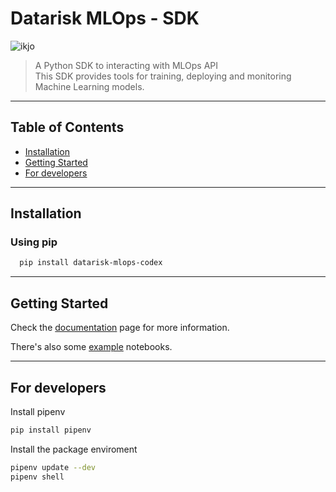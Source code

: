 # Datarisk MLOps - SDK

![ikjo](https://img.shields.io/pypi/v/datarisk-mlops-codex
)

> A Python SDK to interacting with MLOps API <br />
> This SDK provides tools for training, deploying and monitoring Machine Learning models.

---

## Table of Contents

- [Installation](#installation)
- [Getting Started](#getting-started)
- [For developers](#for-developers)

---

## Installation

### Using pip

```bash
  pip install datarisk-mlops-codex
```

---

## Getting Started

Check the [documentation](https://datarisk-io.github.io/mlops_codex) page for more information.

There's also some [example](https://github.com/datarisk-io/mlops_codex/tree/master/notebooks) notebooks.

---

## For developers

Install pipenv

``` bash
pip install pipenv
```

Install the package enviroment

``` bash
pipenv update --dev
pipenv shell
```
